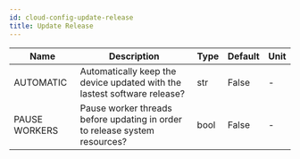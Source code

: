 ```yaml
---
id: cloud-config-update-release
title: Update Release
---
```


| Name | Description | Type | Default | Unit |
| ------ | ------ | ------ | ------ | ------ |
| AUTOMATIC | Automatically keep the device updated with the lastest software release? | str | False | - |
| PAUSE WORKERS | Pause worker threads before updating in order to release system resources? | bool | False | - |
